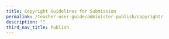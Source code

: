 ```yaml
---
title: Copyright Guidelines for Submission
permalink: /teacher-user-guide/administer-publish/copyright/
description: ""
third_nav_title: Publish
---
```

